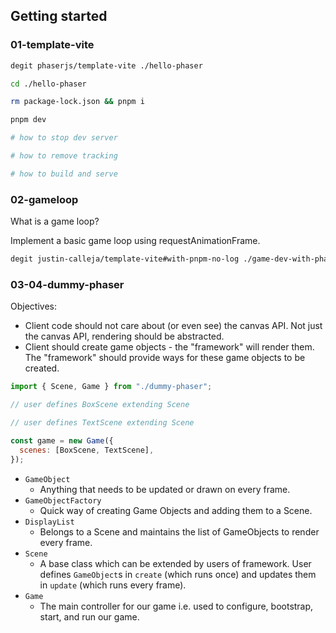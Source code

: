 ## Getting started

### 01-template-vite

```sh
degit phaserjs/template-vite ./hello-phaser

cd ./hello-phaser

rm package-lock.json && pnpm i

pnpm dev

# how to stop dev server

# how to remove tracking

# how to build and serve
```

### 02-gameloop

What is a game loop?

Implement a basic game loop using requestAnimationFrame.

```sh
degit justin-calleja/template-vite#with-pnpm-no-log ./game-dev-with-phaser/01-gameloop
```

### 03-04-dummy-phaser

Objectives:

- Client code should not care about (or even see) the canvas API. Not just the canvas API, rendering should be abstracted.
- Client should create game objects - the "framework" will render them. The "framework" should provide ways for these game objects to be created.

```js
import { Scene, Game } from "./dummy-phaser";

// user defines BoxScene extending Scene

// user defines TextScene extending Scene

const game = new Game({
  scenes: [BoxScene, TextScene],
});
```

- `GameObject`
    - Anything that needs to be updated or drawn on every frame.
- `GameObjectFactory`
    - Quick way of creating Game Objects and adding them to a Scene.
- `DisplayList`
    - Belongs to a Scene and maintains the list of GameObjects to render every frame.
- `Scene`
    - A base class which can be extended by users of framework. User defines `GameObject`s in `create` (which runs once) and updates them in `update` (which runs every frame).
- `Game`
    - The main controller for our game i.e. used to configure, bootstrap, start, and run our game.
